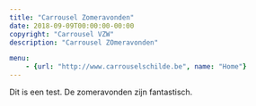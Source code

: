 ```yaml
---
title: "Carrousel Zomeravonden"
date: 2018-09-09T00:00:00-00:00
copyright: "Carrousel VZW"
description: "Carrousel ZOmeravonden"

menu:
    - {url: "http://www.carrouselschilde.be", name: "Home"}
---
```


Dit is een test. De zomeravonden zijn fantastisch.
